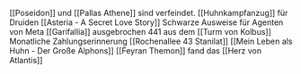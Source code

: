 [[Poseidon]] und [[Pallas Athene]] sind verfeindet.
[[Huhnkampfanzug]] für Druiden
[[Asteria - A Secret Love Story]]
Schwarze Ausweise für Agenten von Meta
[[Garifallia]] ausgebrochen 441 aus dem [[Turm von Kolbus]]
Monatliche Zahlungserinnerung
[[Rochenallee 43 Stanilat]]
[[Mein Leben als Huhn - Der Große Alphons]]
[[Feyran Themon]] fand das [[Herz von Atlantis]]